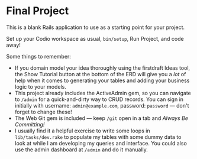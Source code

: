 # Final Project

This is a blank Rails application to use as a starting point for your project.

Set up your Codio workspace as usual, `bin/setup`, Run Project, and code away!

Some things to remember:

-   If you domain model your idea thoroughly using the firstdraft Ideas tool, the Show Tutorial button at the bottom of the ERD will give you a _lot_ of help when it comes to generating your tables and adding your business logic to your models.
-   This project already includes the ActiveAdmin gem, so you can navigate to `/admin` for a quick-and-dirty way to CRUD records. You can sign in initially with username: `admin@example.com`, password: `password` — don't forget to change these!
-   The Web Git gem is included — keep `/git` open in a tab and _Always Be Committing!_
-   I usually find it a helpful exercise to write some loops in `lib/tasks/dev.rake` to populate my tables with some dummy data to look at while I am developing my queries and interface. You could also use the admin dashboard at `/admin` and do it manually.
